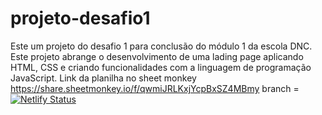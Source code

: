 # projeto-desafio1
Este um projeto do desafio 1 para conclusão do módulo 1 da escola DNC. Este projeto abrange o desenvolvimento de uma lading page aplicando HTML, CSS e criando funcionalidades com a linguagem de programação JavaScript.
Link da planilha no sheet monkey https://share.sheetmonkey.io/f/qwmiJRLKxjYcpBxSZ4MBmy
branch = [![Netlify Status](https://api.netlify.com/api/v1/badges/52ade533-9652-4378-a283-f12b9a2884d9/deploy-status)](https://app.netlify.com/sites/projetodesafio1-dnc/deploys)
